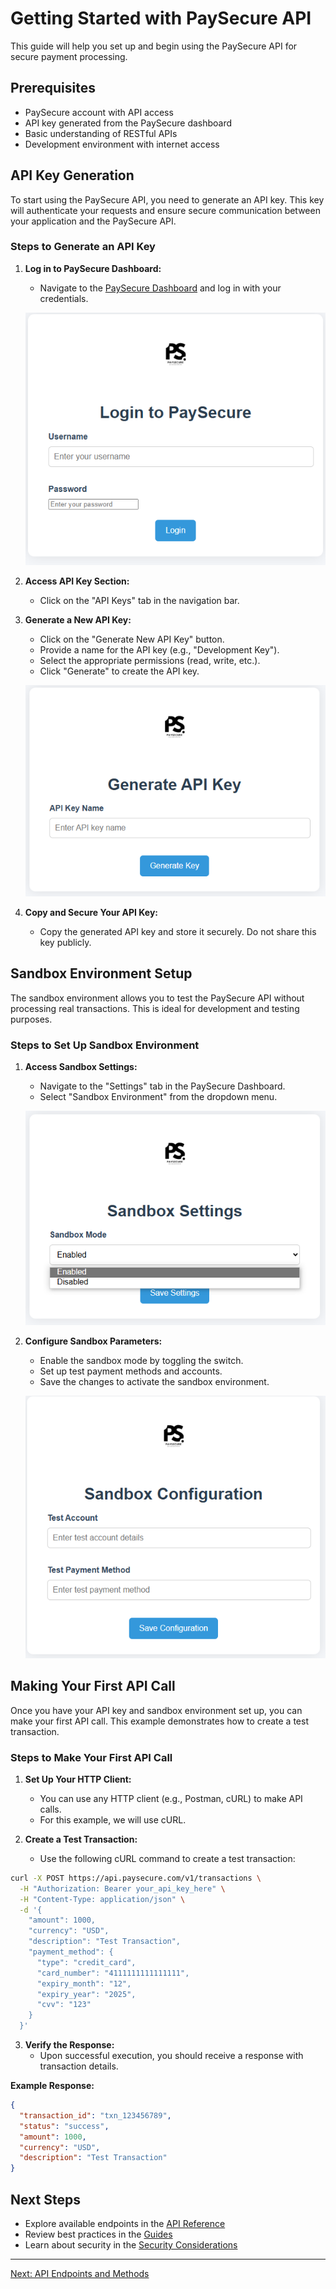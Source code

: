# Getting Started with PaySecure API

This guide will help you set up and begin using the PaySecure API for secure payment processing.

## Prerequisites
- PaySecure account with API access
- API key generated from the PaySecure dashboard
- Basic understanding of RESTful APIs
- Development environment with internet access

## API Key Generation

To start using the PaySecure API, you need to generate an API key. This key will authenticate your requests and ensure secure communication between your application and the PaySecure API.

### Steps to Generate an API Key

1. **Log in to PaySecure Dashboard:**
   - Navigate to the [PaySecure Dashboard](https://dashboard.paysecure.com/) and log in with your credentials.

   ![Login Page](https://github.com/OluwaTossin/PaySecure-API-Documentation-Images/raw/main/Login%20to%20PaySecure.png)

2. **Access API Key Section:**
   - Click on the "API Keys" tab in the navigation bar.

3. **Generate a New API Key:**
   - Click on the "Generate New API Key" button.
   - Provide a name for the API key (e.g., "Development Key").
   - Select the appropriate permissions (read, write, etc.).
   - Click "Generate" to create the API key.

   ![API Key Generation](https://github.com/OluwaTossin/PaySecure-API-Documentation-Images/raw/main/API%20Key%20Generation%20Page.png)

4. **Copy and Secure Your API Key:**
   - Copy the generated API key and store it securely. Do not share this key publicly.

## Sandbox Environment Setup

The sandbox environment allows you to test the PaySecure API without processing real transactions. This is ideal for development and testing purposes.

### Steps to Set Up Sandbox Environment

1. **Access Sandbox Settings:**
   - Navigate to the "Settings" tab in the PaySecure Dashboard.
   - Select "Sandbox Environment" from the dropdown menu.

   ![Sandbox Settings](https://github.com/OluwaTossin/PaySecure-API-Documentation-Images/raw/main/Sandbox%20Settings.png)

2. **Configure Sandbox Parameters:**
   - Enable the sandbox mode by toggling the switch.
   - Set up test payment methods and accounts.
   - Save the changes to activate the sandbox environment.

   ![Sandbox Configuration](https://github.com/OluwaTossin/PaySecure-API-Documentation-Images/raw/main/Sandbox%20Configuration.png)

## Making Your First API Call

Once you have your API key and sandbox environment set up, you can make your first API call. This example demonstrates how to create a test transaction.

### Steps to Make Your First API Call

1. **Set Up Your HTTP Client:**
   - You can use any HTTP client (e.g., Postman, cURL) to make API calls.
   - For this example, we will use cURL.

2. **Create a Test Transaction:**
   - Use the following cURL command to create a test transaction:

```bash
curl -X POST https://api.paysecure.com/v1/transactions \
  -H "Authorization: Bearer your_api_key_here" \
  -H "Content-Type: application/json" \
  -d '{
    "amount": 1000,
    "currency": "USD",
    "description": "Test Transaction",
    "payment_method": {
      "type": "credit_card",
      "card_number": "4111111111111111",
      "expiry_month": "12",
      "expiry_year": "2025",
      "cvv": "123"
    }
  }'
```

3. **Verify the Response:**
   - Upon successful execution, you should receive a response with transaction details.

**Example Response:**
```json
{
  "transaction_id": "txn_123456789",
  "status": "success",
  "amount": 1000,
  "currency": "USD",
  "description": "Test Transaction"
}
```

## Next Steps
- Explore available endpoints in the [API Reference](api-reference/endpoints.md)
- Review best practices in the [Guides](guides/best-practices.md)
- Learn about security in the [Security Considerations](guides/security.md)

---

[Next: API Endpoints and Methods](api-reference/endpoints.md)
